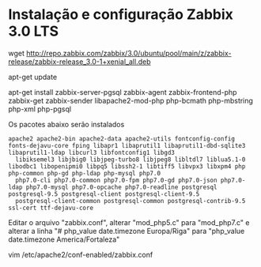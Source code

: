 # Instalação e configuração Zabbix 3.0 LTS

wget http://repo.zabbix.com/zabbix/3.0/ubuntu/pool/main/z/zabbix-release/zabbix-release_3.0-1+xenial_all.deb

apt-get update

apt-get install zabbix-server-pgsql zabbix-agent zabbix-frontend-php zabbix-get zabbix-sender libapache2-mod-php php-bcmath php-mbstring php-xml php-pgsql

Os pacotes abaixo serão instalados
```
apache2 apache2-bin apache2-data apache2-utils fontconfig-config fonts-dejavu-core fping libapr1 libaprutil1 libaprutil1-dbd-sqlite3 libaprutil1-ldap libcurl3 libfontconfig1 libgd3
  libiksemel3 libjbig0 libjpeg-turbo8 libjpeg8 libltdl7 liblua5.1-0 libodbc1 libopenipmi0 libpq5 libssh2-1 libtiff5 libvpx3 libxpm4 php php-common php-gd php-ldap php-mysql php7.0
  php7.0-cli php7.0-common php7.0-fpm php7.0-gd php7.0-json php7.0-ldap php7.0-mysql php7.0-opcache php7.0-readline postgresql postgresql-9.5 postgresql-client postgresql-client-9.5
  postgresql-client-common postgresql-common postgresql-contrib-9.5 ssl-cert ttf-dejavu-core
```

Editar o arquivo  "zabbix.conf", alterar "mod_php5.c" para "mod_php7.c" e alterar a linha "# php_value date.timezone Europa/Riga" para "php_value date.timezone America/Fortaleza"

vim /etc/apache2/conf-enabled/zabbix.conf



